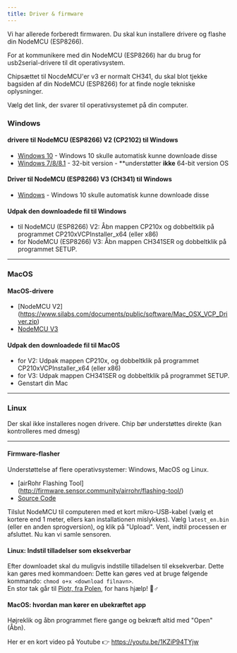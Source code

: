 ```yaml
---
title: Driver & firmware
---
```


Vi har allerede forberedt firmwaren. Du skal kun installere drivere og flashe din NodeMCU (ESP8266).

For at kommunikere med din NodeMCU (ESP8266) har du brug for usb2serial-drivere til dit operativsystem.

Chipsættet til NocdeMCU'er v3 er normalt CH341, du skal blot tjekke bagsiden af din NodeMCU (ESP8266) for at finde nogle tekniske oplysninger.

Vælg det link, der svarer til operativsystemet på din computer.

### Windows

#### drivere til NodeMCU (ESP8266) V2 (CP2102) til Windows
* [Windows 10](https://www.silabs.com/documents/public/software/CP210x_Universal_Windows_Driver.zip) - Windows 10 skulle automatisk kunne downloade disse
* [Windows 7/8/8.1](https://www.silabs.com/documents/public/software/CP210x_Windows_Drivers.zip) - 32-bit version - **understøtter **ikke** 64-bit version OS

#### Driver til NodeMCU (ESP8266) V3 (CH341) til Windows
* [Windows](http://www.wch.cn/downloads/file/5.html) - Windows 10 skulle automatisk kunne downloade disse

#### Udpak den downloadede fil til Windows
* til NodeMCU (ESP8266) V2: Åbn mappen CP210x og dobbeltklik på programmet CP210xVCPInstaller_x64 (eller x86)
* for NodeMCU (ESP8266) V3: Åbn mappen CH341SER og dobbeltklik på programmet SETUP.

---

### MacOS

#### MacOS-drivere
* [NodeMCU V2] (https://www.silabs.com/documents/public/software/Mac_OSX_VCP_Driver.zip)
* [NodeMCU V3](http://www.wch.cn/downloads/file/178.html)

#### Udpak den downloadede fil til MacOS
* for V2: Udpak mappen CP210x, og dobbeltklik på programmet CP210xVCPInstaller_x64 (eller x86)
* for V3: Udpak mappen CH341SER og dobbeltklik på programmet SETUP.
* Genstart din Mac

---

### Linux
Der skal ikke installeres nogen drivere. Chip bør understøttes direkte (kan kontrolleres med dmesg)

---
#### Firmware-flasher
Understøttelse af flere operativsystemer: Windows, MacOS og Linux.

* [airRohr Flashing Tool] (http://firmware.sensor.community/airrohr/flashing-tool/)
* [Source Code](https://github.com/opendata-stuttgart/airrohr-firmware-flasher/)

Tilslut NodeMCU til computeren med et kort mikro-USB-kabel (vælg et kortere end 1 meter, ellers kan installationen mislykkes). Vælg `latest_en.bin` (eller en anden sprogversion), og klik på "Upload".
Vent, indtil processen er afsluttet. Nu kan vi samle sensoren.

#### Linux: Indstil tilladelser som eksekverbar
Efter downloadet skal du muligvis indstille tilladelsen til eksekverbar. Dette kan gøres med kommandoen: Dette kan gøres ved at bruge følgende kommando: `chmod o+x <download filnavn>`.
<br>
En stor tak går til [Piotr, fra Polen](https://dropbox.inf.re/), for hans hjælp! 🙋♂️

#### MacOS: hvordan man kører en ubekræftet app
Højreklik og åbn programmet flere gange og bekræft altid med "Open" (Åbn).

Her er en kort video på Youtube 👉 https://youtu.be/1KZiP94TYjw




